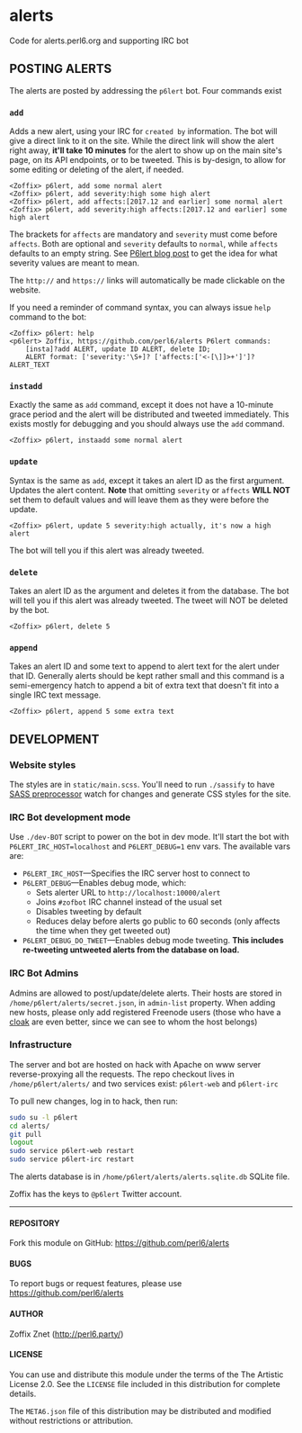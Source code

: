 # alerts

Code for alerts.perl6.org and supporting IRC bot

## POSTING ALERTS

The alerts are posted by addressing the `p6lert` bot. Four commands exist

### `add`

Adds a new alert, using your IRC for `created by` information.
The bot will give a direct link to it on the site. While
the direct link will show the alert right away, **it'll take 10 minutes** for
the alert to show up on the main site's page, on its API endpoints, or to be
tweeted. This is by-design, to allow for some editing or deleting of the alert,
if needed.

```
<Zoffix> p6lert, add some normal alert
<Zoffix> p6lert, add severity:high some high alert
<Zoffix> p6lert, add affects:[2017.12 and earlier] some normal alert
<Zoffix> p6lert, add severity:high affects:[2017.12 and earlier] some high alert
```

The brackets for `affects` are mandatory and `severity` must come before
`affects`. Both are optional and `severity` defaults to `normal`, while
`affects` defaults to an empty string. See [P6lert blog
post](https://rakudo.party/post/Announcing-P6lert-Perl-6-Alerts-Directly-From-Core-Developers)
to get the idea for what severity values are meant to mean.

The `http://` and `https://` links will automatically be made clickable
on the website.

If you need a reminder of command syntax, you can always issue `help` command
to the bot:

```
<Zoffix> p6lert: help
<p6lert> Zoffix, https://github.com/perl6/alerts P6lert commands:
    [insta]?add ALERT, update ID ALERT, delete ID;
    ALERT format: ['severity:'\S+]? ['affects:['<-[\]]>+']']? ALERT_TEXT
```

### `instadd`

Exactly the same as `add` command, except it does not have a 10-minute grace
period and the alert will be distributed and tweeted immediately. This exists
mostly for debugging and you should always use the `add` command.

```
<Zoffix> p6lert, instaadd some normal alert
```

### `update`

Syntax is the same as `add`, except it takes an alert ID as the first argument.
Updates the alert content. **Note** that omitting `severity` or `affects`
**WILL NOT** set them to default values and will leave them as they were
before the update.

```
<Zoffix> p6lert, update 5 severity:high actually, it's now a high alert
```

The bot will tell you if this alert was already tweeted.

### `delete`

Takes an alert ID as the argument and deletes it from the database.
The bot will tell you if this alert was already tweeted. The tweet will NOT
be deleted by the bot.

```
<Zoffix> p6lert, delete 5
```

### `append`

Takes an alert ID and some text to append to alert text for the alert under
that ID. Generally alerts should be kept rather small and this command is
a semi-emergency hatch to append a bit of extra text that doesn't fit into
a single IRC text message.

```
<Zoffix> p6lert, append 5 some extra text
```

###

## DEVELOPMENT

### Website styles

The styles are in `static/main.scss`. You'll need to run `./sassify` to
have [SASS preprocessor](http://sass-lang.com/) watch for changes and
generate CSS styles for the site.

### IRC Bot development mode

Use `./dev-BOT` script to power on the bot in dev mode. It'll start the bot
with `P6LERT_IRC_HOST=localhost` and `P6LERT_DEBUG=1` env vars. The available
vars are:

* `P6LERT_IRC_HOST`—Specifies the IRC server host to connect to
* `P6LERT_DEBUG`—Enables debug mode, which:
    * Sets alerter URL to `http://localhost:10000/alert`
    * Joins `#zofbot` IRC channel instead of the usual set
    * Disables tweeting by default
    * Reduces delay before alerts go public to 60 seconds (only affects the
        time when they get tweeted out)
* `P6LERT_DEBUG_DO_TWEET`—Enables debug mode tweeting. **This includes
    re-tweeting untweeted alerts from the database on load.**

### IRC Bot Admins

Admins are allowed to post/update/delete alerts. Their hosts are stored in
`/home/p6lert/alerts/secret.json`, in `admin-list` property. When adding new
hosts, please only add registered Freenode users (those who have a
[cloak](https://freenode.net/kb/answer/cloaks) are even better, since we can
see to whom the host belongs)

### Infrastructure

The server and bot are hosted on hack with Apache on www server reverse-proxying
all the requests. The repo checkout lives in
`/home/p6lert/alerts/` and two services exist: `p6lert-web` and `p6lert-irc`

To pull new changes, log in to hack, then run:

```bash
sudo su -l p6lert
cd alerts/
git pull
logout
sudo service p6lert-web restart
sudo service p6lert-irc restart
```

The alerts database is in `/home/p6lert/alerts/alerts.sqlite.db` SQLite file.

Zoffix has the keys to `@p6lert` Twitter account.

----

#### REPOSITORY

Fork this module on GitHub:
https://github.com/perl6/alerts

#### BUGS

To report bugs or request features, please use
https://github.com/perl6/alerts

#### AUTHOR

Zoffix Znet (http://perl6.party/)

#### LICENSE

You can use and distribute this module under the terms of the
The Artistic License 2.0. See the `LICENSE` file included in this
distribution for complete details.

The `META6.json` file of this distribution may be distributed and modified
without restrictions or attribution.
